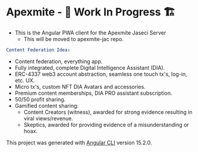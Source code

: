 # Apexmite - 🚧 Work In Progress 🏗

- This is the Angular PWA client for the Apexmite Jaseci Server
  - This will be moved to apexmite-jac repo.

```yml
Content Federation Idea:
```

- Content federation, everything app.
- Fully integrated, complete Digital Intelligence Assistant (DIA).
- ERC-4337 web3 account abstraction, seamless one touch tx's, log-in, etc. UX.
- Micro tx's, custom NFT DIA Avatars and accessories.
- Premium content memberships, DIA PRO assistant subscription.
- 50/50 profit sharing.
- Gamified content sharing:
  - Content Creators (witness), awarded for strong evidence resulting in viral views/revenue.
  - Skeptics, awarded for providing evidence of a misunderstanding or hoax.

This project was generated with [Angular CLI](https://github.com/angular/angular-cli) version 15.2.0.
